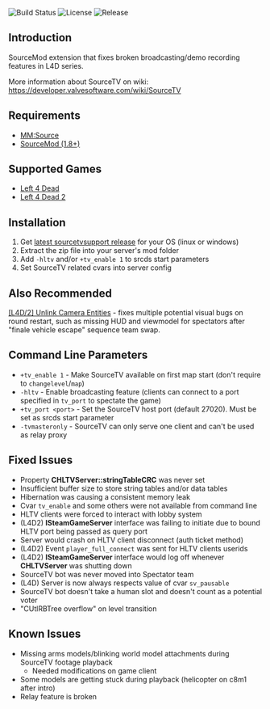 ![Build Status](https://github.com/shqke/sourcetvsupport/workflows/build/badge.svg?branch=master)
![License](https://img.shields.io/github/license/shqke/sourcetvsupport)
![Release](https://img.shields.io/github/v/release/shqke/sourcetvsupport)

Introduction
------
SourceMod extension that fixes broken broadcasting/demo recording features in L4D series.

More information about SourceTV on wiki: https://developer.valvesoftware.com/wiki/SourceTV

Requirements
------
- [MM:Source](https://www.sourcemm.net/)
- [SourceMod (1.8+)](https://www.sourcemod.net/)

Supported Games
------
- [Left 4 Dead](https://store.steampowered.com/app/500/Left_4_Dead/)
- [Left 4 Dead 2](https://store.steampowered.com/app/550/Left_4_Dead_2/)

Installation
------
1. Get [latest sourcetvsupport release](https://github.com/shqke/sourcetvsupport/actions) for your OS (linux or windows)
2. Extract the zip file into your server's mod folder
3. Add `-hltv` and/or `+tv_enable 1` to srcds start parameters
4. Set SourceTV related cvars into server config

Also Recommended
------
[[L4D/2] Unlink Camera Entities](https://github.com/shqke/sp_public/tree/master/disable_cameras) - fixes multiple potential visual bugs on round restart, such as missing HUD and viewmodel for spectators after "finale vehicle escape" sequence team swap.

Command Line Parameters
------
- `+tv_enable 1` - Make SourceTV available on first map start (don't require to `changelevel`/`map`)
- `-hltv` - Enable broadcasting feature (clients can connect to a port specified in `tv_port` to spectate the game)
- `+tv_port <port>` - Set the SourceTV host port (default 27020). Must be set as srcds start parameter
- `-tvmasteronly` - SourceTV can only serve one client and can't be used as relay proxy

Fixed Issues
------
- Property **CHLTVServer::stringTableCRC** was never set
- Insufficient buffer size to store string tables and/or data tables
- Hibernation was causing a consistent memory leak
- Cvar `tv_enable` and some others were not available from command line
- HLTV clients were forced to interact with lobby system
- (L4D2) **ISteamGameServer** interface was failing to initiate due to bound HLTV port being passed as query port
- Server would crash on HLTV client disconnect (auth ticket method)
- (L4D2) Event `player_full_connect` was sent for HLTV clients userids
- (L4D2) **ISteamGameServer** interface would log off whenever **CHLTVServer** was shutting down
- SourceTV bot was never moved into Spectator team
- (L4D) Server is now always respects value of cvar `sv_pausable`
- SourceTV bot doesn't take a human slot and doesn't count as a potential voter
- "CUtlRBTree overflow" on level transition

Known Issues
------
- Missing arms models/blinking world model attachments during SourceTV footage playback
  - Needed modifications on game client
- Some models are getting stuck during playback (helicopter on c8m1 after intro)
- Relay feature is broken
